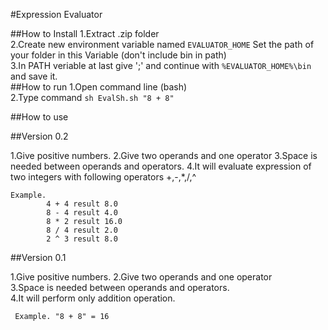 #Expression Evaluator

##How to Install
1.Extract .zip folder  
2.Create new environment variable named `EVALUATOR_HOME` Set the path of your folder in this Variable (don't include bin in path)   
3.In PATH veriable at last give ';' and continue with `%EVALUATOR_HOME%\bin` and save it.   
##How to run
1.Open command line (bash)   
2.Type command `sh EvalSh.sh "8 + 8"`

##How to use

##Version 0.2

1.Give positive numbers.
2.Give two operands and one operator
3.Space is needed between operands and operators.
4.It will evaluate expression of two integers with following operators
    +,-,*,/,^
    
    Example.  
            4 + 4 result 8.0
    	    8 - 4 result 4.0
	        8 * 2 result 16.0
	        8 / 4 result 2.0
	        2 ^ 3 result 8.0

##Version 0.1

1.Give positive numbers. 
2.Give two operands and one operator   
3.Space is needed between operands and operators.  
4.It will perform only addition operation.  

     Example. "8 + 8" = 16  
